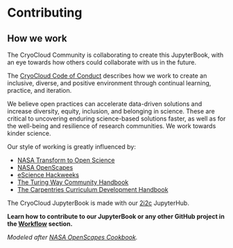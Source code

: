 # Contributing

## How we work

The CryoCloud Community is collaborating to create this JupyterBook, with 
an eye towards how others could collaborate with us in the future.

The [CryoCloud Code of Conduct](../content/Code_of_Conduct) describes how we 
work to create an inclusive, diverse, and positive environment through 
continual learning, practice, and iteration.

We believe open practices can accelerate data-driven solutions and increase 
diversity, equity, inclusion, and belonging in science. These are critical to 
uncovering enduring science-based solutions faster, as well as for the 
well-being and resilience of research communities. We work towards kinder science.

Our style of working is greatly influenced by:

-   [NASA Transform to Open Science](https://github.com/nasa/Transform-to-Open-Science)
-   [NASA OpenScapes](https://nasa-openscapes.github.io/)
-   [eScience Hackweeks](https://guidebook.hackweek.io/intro.html)
-   [The Turing Way Community Handbook](https://the-turing-way.netlify.app/community-handbook/community-handbook.html)
-   [The Carpentries Curriculum Development Handbook](https://carpentries.github.io/curriculum-development)

The CryoCloud JupyterBook is made with our [2i2c](https://2i2c.org/) JupyterHub. 

**Learn how to contribute to our JupyterBook or any other GitHub project in the [Workflow](workflow) section.**

*Modeled after [NASA OpenScapes Cookbook](https://nasa-openscapes.github.io/earthdata-cloud-cookbook/).*
